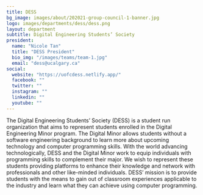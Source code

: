 ```yaml
---
title: DESS
bg_image: images/about/202021-group-council-1-banner.jpg
logo: images/departments/dess/dess.png
layout: department
subtitle: Digital Engineering Students’ Society
president:
  name: "Nicole Tan"
  title: "DESS President"
  bio_img: "/images/teams/team-1.jpg"
  email: "dess@ucalgary.ca"
social:
  website: "https://uofcdess.netlify.app/"
  facebook: ""
  twitter: ""
  instagram: ""
  linkedin: ""
  youtube: ""
---
```


The Digital Engineering Students’ Society (DESS) is a student run organization that aims to represent students enrolled in the Digital Engineering Minor program. The Digital Minor allows students without a software engineering background to learn more about upcoming technology and computer programming skills. With the world advancing technologically, DESS and the Digital Minor work to equip individuals with programming skills to complement their major. We wish to represent these students providing platforms to enhance their knowledge and network with professionals and other like-minded individuals. DESS’ mission is to provide students with the means to gain out of classroom experiences applicable to the industry and learn what they can achieve using computer programming.
